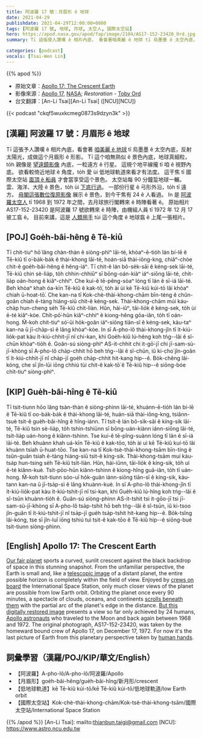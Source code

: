 ```yaml
---
title: 阿波羅 17 號：月眉形 ê 地球
date: 2021-04-29
publishdate: 2021-04-29T12:00:00+0800
tags: [阿波羅 17 號, 地球, 月球, 太空人, 國際太空站]
hero: https://apod.nasa.gov/apod/fap/image/2104/AS17-152-23420_Ord.jpg
summary: Tī 這張使人讚嘆 ê 相片內底， 看會著咱美麗 ê 地球 tī 烏墨墨 ê 太空內底，反射太陽光，成做這个月眉形 ê 形影。

categories: [podcast]
vocals: [Tsai-Wen Lin]
---
```


{{% apod %}}

- 原始文章：[Apollo 17: The Crescent Earth](https://apod.nasa.gov/apod/ap210429.html)
- 影像來源：[Apollo 17](https://www-pao.ksc.nasa.gov/history/apollo/apollo-17/apollo-17.htm), [NASA](https://www.nasa.gov/home/index.html); *Restoration* - [Toby Ord](http://www.tobyord.com/earth)
- 台文翻譯：[An-Li Tsai][An-Li Tsai] ([NCU][NCU])

{{< podcast "ckqf5wuxkcmeg0873s9dzyn3k" >}}

## [漢羅] 阿波羅 17 號：月眉形 ê 地球
Tī 這張予人讚嘆 ê 相片內底，看會著 [咱美麗 ê 地球][Our fair planet] tī 烏墨墨 ê 太空內底，反射太陽光，成做這个月眉形 ê 形影。
Tī 這个咱無熟似 ê 景色內底，地球真細粒，to̍h 親像是 [望遠鏡影像][telescopic image] 內底，一粒遠方 ê 行星。
這規个地平線攏 tī 咱 ê 視野內底。
欲看較倚近地球 ê 角度，to̍h 愛 ùi 低地球軌道來看才有法度。
這干焦 tī 國際太空站 [面頂 ê 船員][crews on board] 才會當享受這个景色。
太空站每 90 分鐘踅地球一輾。
雲、海洋、大陸 ê 景色，to̍h ùi [下底行過][scrolls beneath them t]。
一部份行星 ê 弓形外沿，to̍h tī 遠方。
[毋閣這張數位復原影像][But this digitally restored image] 展示 ê 景色，到今干焦有 24 ê 人看過。
In 是 [阿波羅太空人][Apollo astronauts] tī 1968 到 1972 年之間，去月球旅行閣轉來 ê 時陣看著 ê。
原始相片 AS17-152-23420 是阿波羅 17 號欲轉來 ê 時陣，由機組人員 tī 1972 年 12 月 17 彼工翕 ê。
目前來講，這是 [人類用手][human hands] tùi 這个角度 ê 地球翕 ê 上尾一張相片。

## [POJ] Goe̍h-bâi-hêng ê Tē-kiû

Tī chit-tiuⁿ hō͘ lâng chàn-thàn ê siòng-phìⁿ lāi-té, khòaⁿ-ē-tio̍h lán bí-lē ê Tē-kiû tī o͘-ba̍k-ba̍k ê thài-khong lāi-té, hoán-siā thài-iông-kng, chiâⁿ-chòe chit-ê goe̍h-bâi-hêng ê hêng-iáⁿ.
Tī chit-ê lán bô-se̍k-sāi ê kéng-sek lāi-té, Tē-kiû chin sè-lia̍p, to̍h chhin-chhiūⁿ sī bōng-oán-kiàⁿ iáⁿ-siōng lāi-té, chi̍t-lia̍p oán-hong ê kiâⁿ-chhiⁿ.
Che kui-ê tē-pêng-sòaⁿ lóng tī lán ê sī-iá lāi-té.
Beh khòaⁿ khah óa-kīn Tē-kiû ê kak-tō͘, to̍h ài ùi kē Tē-kiû kúi-tō lâi khòaⁿ chiah ū-hoat-tō͘.
Che kan-na tī Kok-chè-thài-khong-chām bīn-téng ê chûn-goân chiah ē-tàng hiáng-siū chit-ê kéng-sek.
Thài-khong-chām múi káu-cha̍p hun-cheng se̍h Tē-kiû chi̍t-liàn.
Hûn, hái-iûⁿ, tāi-lio̍k ê kéng-sek, to̍h ùi ē-té kiâⁿ-kòe.
Chi̍t-pō͘-hūn kiâⁿ-chhiⁿ ê kiong-hêng gōa-iân, to̍h tī oán-hong.
M̄-koh chit-tiuⁿ só͘-ūi ho̍k-goân iáⁿ-siōng tiān-sī ê kéng-sek, kàu-taⁿ kan-na ū jī-cha̍p-sì ê lâng khòaⁿ-kòe.
In sī A-pho-lô thài-khong-jîn tī i̍t-kiú-lio̍k-pat kàu i̍t-kiú-chhit-jī nî chi-kan, khì Goe̍h-kiû lú-hêng koh tńg--lâi ê sî-chūn khòaⁿ-tio̍h ê.
Goân-sú siòng-phìⁿ AS-it-chhit chi it-gō͘-jī chi jī-sam-sù-jī-khòng sī A-pho-lô cha̍p-chhit hō beh tńg--lâi ê sî-chūn, iû ki-cho͘ jîn-goân tī i̍t-kiú-chhit-jī nî cha̍p-jī goe̍h cha̍p-chhit hit-kang hip--ê.
Bo̍k-chêng lâi-kóng, che sī jîn-lūi iōng chhiú tùi chit-ê kak-tō͘ ê Tē-kiû hip--ê siōng-bóe chi̍t-tiuⁿ siòng-phìⁿ.

## [KIP] Gue̍h-bâi-hîng ê Tē-kiû

Tī tsit-tiunn hōo lâng tsàn-thàn ê siòng-phìnn lāi-té, khuànn-ē-tio̍h lán bí-lē ê Tē-kiû tī oo-ba̍k-ba̍k ê thài-khong lāi-té, huán-siā thài-iông-kng, tsiânn-tsuè tsit-ê gue̍h-bâi-hîng ê hîng-iánn.
Tī tsit-ê lán bô-si̍k-sāi ê kíng-sik lāi-té, Tē-kiû tsin sè-lia̍p, to̍h tshin-tshiūnn sī bōng-uán-kiànn iánn-siōng lāi-té, tsi̍t-lia̍p uán-hong ê kiânn-tshinn.
Tse kui-ê tē-pîng-suànn lóng tī lán ê sī-iá lāi-té.
Beh khuànn khah uá-kīn Tē-kiû ê kak-tōo, to̍h ài uì kē Tē-kiû kuí-tō lâi khuànn tsiah ū-huat-tōo.
Tse kan-na tī Kok-tsè-thài-khong-tsām bīn-tíng ê tsûn-guân tsiah ē-tàng hiáng-siū tsit-ê kíng-sik.
Thài-khong-tsām muí káu-tsa̍p hun-tsing se̍h Tē-kiû tsi̍t-liàn.
Hûn, hái-iûnn, tāi-lio̍k ê kíng-sik, to̍h uì ē-té kiânn-kuè.
Tsi̍t-pōo-hūn kiânn-tshinn ê kiong-hîng guā-iân, to̍h tī uán-hong.
M̄-koh tsit-tiunn sóo-uī ho̍k-guân iánn-siōng tiān-sī ê kíng-sik, kàu-tann kan-na ū jī-tsa̍p-sì ê lâng khuànn-kuè.
In sī A-pho-lô thài-khong-jîn tī i̍t-kiú-lio̍k-pat kàu i̍t-kiú-tshit-jī nî tsi-kan, khì Gue̍h-kiû lú-hîng koh tńg--lâi ê sî-tsūn khuànn-tio̍h  ê.
Guân-sú siòng-phìnn AS-it-tshit tsi it-gōo-jī tsi jī-sam-sù-jī-khòng sī A-pho-lô tsa̍p-tshit hō beh tńg--lâi ê sî-tsūn, iû ki-tsoo jîn-guân tī i̍t-kiú-tshit-jī nî tsa̍p-jī gue̍h tsa̍p-tshit hit-kang hip--ê.
Bo̍k-tsîng lâi-kóng, tse sī jîn-luī iōng tshiú tuì tsit-ê kak-tōo ê Tē-kiû hip--ê siōng-bué tsi̍t-tiunn siòng-phìnn.

## [English] Apollo 17: The Crescent Earth

[Our fair planet][Our fair planet] sports a curved, sunlit crescent against the black backdrop of space in this stunning snapshot. From the unfamiliar perspective, the Earth is small and, like a [telescopic image][telescopic image] of a distant planet, the entire possible horizon is completely within the field of view. Enjoyed by [crews on board][crews on board] the International Space Station, only much closer views of the planet are possible from low Earth orbit. Orbiting the planet once every 90 minutes, a spectacle of clouds, oceans, and continents [scrolls beneath them][scrolls beneath them e] with the partial arc of the planet's edge in the distance. [But this digitally restored image][But this digitally restored image] presents a view so far only achieved by 24 humans, [Apollo astronauts][Apollo astronauts] who traveled to the Moon and back again between 1968 and 1972. The original photograph, AS17-152-23420, was taken by the homeward bound crew of Apollo 17, on December 17, 1972. For now it's the last picture of Earth from this planetary perspective taken by [human hands][human hands].

## 詞彙學習（漢羅/POJ/KIP/華文/English）

- 【阿波羅】A-pho-lô/A-pho-lô/阿波羅/Apollo
- 【月眉形】goe̍h-bâi-hêng/gue̍h-bâi-hîng/新月形/crescent
- 【低地球軌道】kē Tē-kiû kúi-tō/kē Tē-kiû kúi-tō/低地球軌道/low Earth orbit
- 【國際太空站】Kok-chè-thài-khong-chām/Kok-tsè-thài-khong-tsām/國際太空站/International Space Station


{{% /apod %}}
[An-Li Tsai]: mailto:thianbun.taigi@gmail.com
[NCU]: https://www.astro.ncu.edu.tw

[Our fair planet]:https://www.nasa.gov/topics/earth/index.html
[telescopic image]:https://apod.nasa.gov/apod/ap180728.html
[crews on board]:https://www.nasa.gov/mission_pages/station/main/index.html
[scrolls beneath them t]:https://apod.tw/daily/20210423/
[scrolls beneath them e]:https://apod.nasa.gov/apod/ap210423.html
[But this digitally restored image]:http://www.tobyord.com/earth
[Apollo astronauts]:https://solarsystem.nasa.gov/news/890/who-has-walked-on-the-moon/
[human hands]:https://eol.jsc.nasa.gov/SearchPhotos/photo.pl?mission=AS17&roll=152&frame=23420
